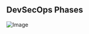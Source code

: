 ## DevSecOps Phases



![Image](ttps://kangdmi.github.io/skills-github-pages/logoDevSecOps.png=50x20)
